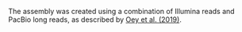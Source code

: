 [//]: # (Created by ./bin/manage_files.pl from ./species/Schistosoma_bovis/PRJNA451066/Schistosoma_bovis_PRJNA451066.assembly.html on Thu Jun 11 13:45:34 2020)
The assembly was created using a combination of Illumina reads and PacBio long reads, as described by [ Oey et al. (2019)](https://www.ncbi.nlm.nih.gov/pubmed/30673782).
